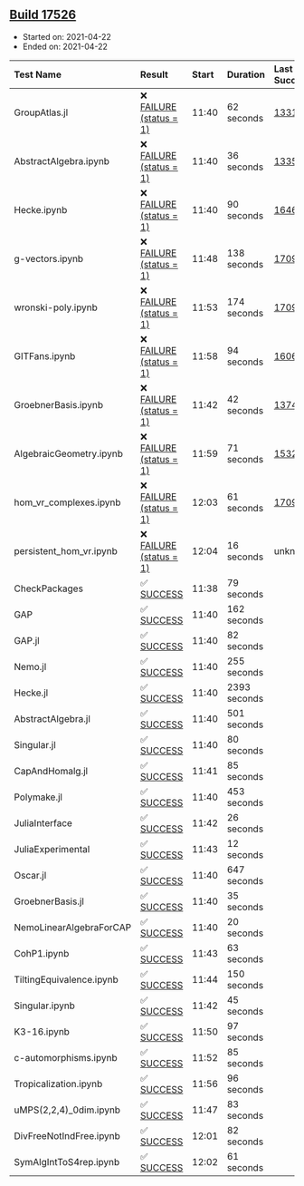 ## [Build 17526](https://oscarci.mathematik.uni-kl.de/job/oscar/17526/)

* Started on: 2021-04-22
* Ended on: 2021-04-22

| Test Name    | Result | Start | Duration | Last Success | First Failure |
|:-------------|:-------|:------|:---------|:-------------|:--------------|
| GroupAtlas.jl | ❌ [FAILURE (status = 1)](https://oscarci.mathematik.uni-kl.de/job/oscar/17526/artifact/logs/build-17526/GroupAtlas.jl.log) | 11:40 | 62 seconds | [13311](https://oscarci.mathematik.uni-kl.de/job/oscar/13311/) | [13312](https://oscarci.mathematik.uni-kl.de/job/oscar/13312/) |
| AbstractAlgebra.ipynb | ❌ [FAILURE (status = 1)](https://oscarci.mathematik.uni-kl.de/job/oscar/17526/artifact/logs/build-17526/AbstractAlgebra.ipynb.log) | 11:40 | 36 seconds | [13355](https://oscarci.mathematik.uni-kl.de/job/oscar/13355/) | [13356](https://oscarci.mathematik.uni-kl.de/job/oscar/13356/) |
| Hecke.ipynb | ❌ [FAILURE (status = 1)](https://oscarci.mathematik.uni-kl.de/job/oscar/17526/artifact/logs/build-17526/Hecke.ipynb.log) | 11:40 | 90 seconds | [16463](https://oscarci.mathematik.uni-kl.de/job/oscar/16463/) | [16464](https://oscarci.mathematik.uni-kl.de/job/oscar/16464/) |
| g-vectors.ipynb | ❌ [FAILURE (status = 1)](https://oscarci.mathematik.uni-kl.de/job/oscar/17526/artifact/logs/build-17526/g-vectors.ipynb.log) | 11:48 | 138 seconds | [17099](https://oscarci.mathematik.uni-kl.de/job/oscar/17099/) | [17100](https://oscarci.mathematik.uni-kl.de/job/oscar/17100/) |
| wronski-poly.ipynb | ❌ [FAILURE (status = 1)](https://oscarci.mathematik.uni-kl.de/job/oscar/17526/artifact/logs/build-17526/wronski-poly.ipynb.log) | 11:53 | 174 seconds | [17098](https://oscarci.mathematik.uni-kl.de/job/oscar/17098/) | [17099](https://oscarci.mathematik.uni-kl.de/job/oscar/17099/) |
| GITFans.ipynb | ❌ [FAILURE (status = 1)](https://oscarci.mathematik.uni-kl.de/job/oscar/17526/artifact/logs/build-17526/GITFans.ipynb.log) | 11:58 | 94 seconds | [16068](https://oscarci.mathematik.uni-kl.de/job/oscar/16068/) | [16069](https://oscarci.mathematik.uni-kl.de/job/oscar/16069/) |
| GroebnerBasis.ipynb | ❌ [FAILURE (status = 1)](https://oscarci.mathematik.uni-kl.de/job/oscar/17526/artifact/logs/build-17526/GroebnerBasis.ipynb.log) | 11:42 | 42 seconds | [13748](https://oscarci.mathematik.uni-kl.de/job/oscar/13748/) | [13749](https://oscarci.mathematik.uni-kl.de/job/oscar/13749/) |
| AlgebraicGeometry.ipynb | ❌ [FAILURE (status = 1)](https://oscarci.mathematik.uni-kl.de/job/oscar/17526/artifact/logs/build-17526/AlgebraicGeometry.ipynb.log) | 11:59 | 71 seconds | [15322](https://oscarci.mathematik.uni-kl.de/job/oscar/15322/) | [15323](https://oscarci.mathematik.uni-kl.de/job/oscar/15323/) |
| hom_vr_complexes.ipynb | ❌ [FAILURE (status = 1)](https://oscarci.mathematik.uni-kl.de/job/oscar/17526/artifact/logs/build-17526/hom_vr_complexes.ipynb.log) | 12:03 | 61 seconds | [17099](https://oscarci.mathematik.uni-kl.de/job/oscar/17099/) | [17100](https://oscarci.mathematik.uni-kl.de/job/oscar/17100/) |
| persistent_hom_vr.ipynb | ❌ [FAILURE (status = 1)](https://oscarci.mathematik.uni-kl.de/job/oscar/17526/artifact/logs/build-17526/persistent_hom_vr.ipynb.log) | 12:04 | 16 seconds | unknown | unknown |
| CheckPackages | ✅ [SUCCESS](https://oscarci.mathematik.uni-kl.de/job/oscar/17526/artifact/logs/build-17526/CheckPackages.log) | 11:38 | 79 seconds |  |  |
| GAP | ✅ [SUCCESS](https://oscarci.mathematik.uni-kl.de/job/oscar/17526/artifact/logs/build-17526/GAP.log) | 11:40 | 162 seconds |  |  |
| GAP.jl | ✅ [SUCCESS](https://oscarci.mathematik.uni-kl.de/job/oscar/17526/artifact/logs/build-17526/GAP.jl.log) | 11:40 | 82 seconds |  |  |
| Nemo.jl | ✅ [SUCCESS](https://oscarci.mathematik.uni-kl.de/job/oscar/17526/artifact/logs/build-17526/Nemo.jl.log) | 11:40 | 255 seconds |  |  |
| Hecke.jl | ✅ [SUCCESS](https://oscarci.mathematik.uni-kl.de/job/oscar/17526/artifact/logs/build-17526/Hecke.jl.log) | 11:40 | 2393 seconds |  |  |
| AbstractAlgebra.jl | ✅ [SUCCESS](https://oscarci.mathematik.uni-kl.de/job/oscar/17526/artifact/logs/build-17526/AbstractAlgebra.jl.log) | 11:40 | 501 seconds |  |  |
| Singular.jl | ✅ [SUCCESS](https://oscarci.mathematik.uni-kl.de/job/oscar/17526/artifact/logs/build-17526/Singular.jl.log) | 11:40 | 80 seconds |  |  |
| CapAndHomalg.jl | ✅ [SUCCESS](https://oscarci.mathematik.uni-kl.de/job/oscar/17526/artifact/logs/build-17526/CapAndHomalg.jl.log) | 11:41 | 85 seconds |  |  |
| Polymake.jl | ✅ [SUCCESS](https://oscarci.mathematik.uni-kl.de/job/oscar/17526/artifact/logs/build-17526/Polymake.jl.log) | 11:40 | 453 seconds |  |  |
| JuliaInterface | ✅ [SUCCESS](https://oscarci.mathematik.uni-kl.de/job/oscar/17526/artifact/logs/build-17526/JuliaInterface.log) | 11:42 | 26 seconds |  |  |
| JuliaExperimental | ✅ [SUCCESS](https://oscarci.mathematik.uni-kl.de/job/oscar/17526/artifact/logs/build-17526/JuliaExperimental.log) | 11:43 | 12 seconds |  |  |
| Oscar.jl | ✅ [SUCCESS](https://oscarci.mathematik.uni-kl.de/job/oscar/17526/artifact/logs/build-17526/Oscar.jl.log) | 11:40 | 647 seconds |  |  |
| GroebnerBasis.jl | ✅ [SUCCESS](https://oscarci.mathematik.uni-kl.de/job/oscar/17526/artifact/logs/build-17526/GroebnerBasis.jl.log) | 11:40 | 35 seconds |  |  |
| NemoLinearAlgebraForCAP | ✅ [SUCCESS](https://oscarci.mathematik.uni-kl.de/job/oscar/17526/artifact/logs/build-17526/NemoLinearAlgebraForCAP.log) | 11:40 | 20 seconds |  |  |
| CohP1.ipynb | ✅ [SUCCESS](https://oscarci.mathematik.uni-kl.de/job/oscar/17526/artifact/logs/build-17526/CohP1.ipynb.log) | 11:43 | 63 seconds |  |  |
| TiltingEquivalence.ipynb | ✅ [SUCCESS](https://oscarci.mathematik.uni-kl.de/job/oscar/17526/artifact/logs/build-17526/TiltingEquivalence.ipynb.log) | 11:44 | 150 seconds |  |  |
| Singular.ipynb | ✅ [SUCCESS](https://oscarci.mathematik.uni-kl.de/job/oscar/17526/artifact/logs/build-17526/Singular.ipynb.log) | 11:42 | 45 seconds |  |  |
| K3-16.ipynb | ✅ [SUCCESS](https://oscarci.mathematik.uni-kl.de/job/oscar/17526/artifact/logs/build-17526/K3-16.ipynb.log) | 11:50 | 97 seconds |  |  |
| c-automorphisms.ipynb | ✅ [SUCCESS](https://oscarci.mathematik.uni-kl.de/job/oscar/17526/artifact/logs/build-17526/c-automorphisms.ipynb.log) | 11:52 | 85 seconds |  |  |
| Tropicalization.ipynb | ✅ [SUCCESS](https://oscarci.mathematik.uni-kl.de/job/oscar/17526/artifact/logs/build-17526/Tropicalization.ipynb.log) | 11:56 | 96 seconds |  |  |
| uMPS(2,2,4)_0dim.ipynb | ✅ [SUCCESS](https://oscarci.mathematik.uni-kl.de/job/oscar/17526/artifact/logs/build-17526/uMPS-2-2-4-_0dim.ipynb.log) | 11:47 | 83 seconds |  |  |
| DivFreeNotIndFree.ipynb | ✅ [SUCCESS](https://oscarci.mathematik.uni-kl.de/job/oscar/17526/artifact/logs/build-17526/DivFreeNotIndFree.ipynb.log) | 12:01 | 82 seconds |  |  |
| SymAlgIntToS4rep.ipynb | ✅ [SUCCESS](https://oscarci.mathematik.uni-kl.de/job/oscar/17526/artifact/logs/build-17526/SymAlgIntToS4rep.ipynb.log) | 12:02 | 61 seconds |  |  |
